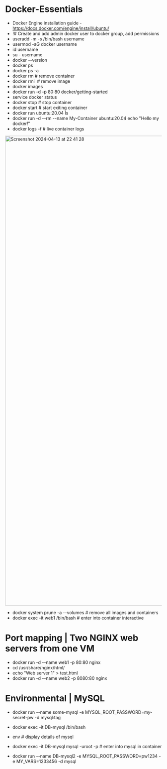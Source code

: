 # Docker-Essentials
-  Docker Engine installation guide - https://docs.docker.com/engine/install/ubuntu/
-  !# Create and add admin docker user to docker group, add permissions
-  useradd -m -s /bin/bash username
-  usermod -aG docker username
-  id username
-  su - username
-  docker --version
-  docker ps 
-  docker ps -a 
-  docker rm <container ID> # remove container
-  docker rmi <image ID> # remove image
-  docker images
-  docker run -d -p 80:80 docker/getting-started
-  service docker status
-  docker stop <container ID> # stop container
-  docker start <container ID> # start exiting container
-  docker run ubuntu:20.04 ls
-  docker run -d --rm --name My-Container ubuntu:20.04 echo "Hello my docker!"
-  docker logs -f <container ID> # live container logs
  
<img width="1509" alt="Screenshot 2024-04-13 at 22 41 28" src="https://github.com/BURMETSKYI/Docker-Essentials/assets/131384006/357c45a4-4168-4e29-bf28-e0ae22d2310a">

- docker system prune -a --volumes # remove all images and containers
- docker exec -it web1 /bin/bash # enter into container interactive



# Port mapping | Two NGINX web servers from one VM
- docker run -d --name web1 -p 80:80 nginx
- cd /usr/share/nginx/html/
- echo "Web server 1" > test.html
- docker run -d --name web2 -p 8080:80 nginx

# Environmental | MySQL
- docker run --name some-mysql -e MYSQL_ROOT_PASSWORD=my-secret-pw -d mysql:tag
- docker exec -it DB-mysql /bin/bash
- env # display details of mysql
- docker exec -it DB-mysql mysql -uroot -p # enter into mysql in container

- docker run --name DB-mysql2 -e MYSQL_ROOT_PASSWORD=pw1234 -e MY_VARS=1233456 -d mysql
